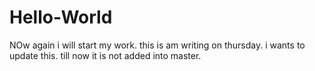 # Hello-World
NOw again i will start my work.
this is am writing on thursday.
i wants to update this.
till now it is not added into master.

